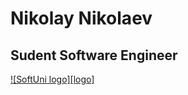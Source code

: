 # <p align="center">
<h1> Nikolay Nikolaev </h1> 
<h2> Sudent Software Engineer </h2>
<p>
<a href="https://softuni.bg/trainings/courses" rel="Courses"> ![SoftUni logo][logo] </a>

[logo]: http://innovationstarterbox.bg/wp-content/uploads/2016/05/Softuni_logo_trasparent.png "Logo Title Text 2"
